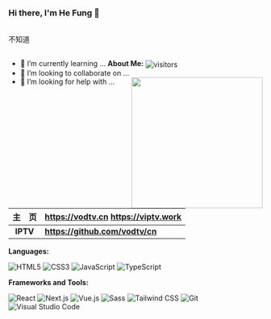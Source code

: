 ### Hi there, I'm He Fung 👋

<pre>

不知道

</pre>


- 🌱 I’m currently learning ...	**About Me:** <img src="https://visitor-badge.laobi.icu/badge?page_id=maomao1996.maomao1996" align="center" alt="visitors">
- 👯 I’m looking to collaborate on ...	
- 🤔 I’m looking for help with ...	<img src="https://media.giphy.com/media/M9gbBd9nbDrOTu1Mqx/giphy.gif" width="260" align="right" alt="">

|   主&emsp;页   | <https://vodtv.cn>    <https://viptv.work>                                    |
| :------------: | :------------------------------------------------------- |
| **IPTV** | **<https://github.com/vodtv/cn>**          |

**Languages:**

![HTML5](https://img.shields.io/badge/HTML5-E34F26?logo=HTML5&logoColor=fff)
![CSS3](https://img.shields.io/badge/CSS3-1572B6?logo=CSS3&logoColor=fff)
![JavaScript](https://img.shields.io/badge/JavaScript-F7DF1E?logo=JavaScript&logoColor=333)
![TypeScript](https://img.shields.io/badge/TypeScript-3178C6?logo=TypeScript&logoColor=fff)

**Frameworks and Tools:**

![React](https://img.shields.io/badge/React-61DAFB?logo=React&logoColor=333)
![Next.js](https://img.shields.io/badge/Next.js-000000?logo=Next.js&logoColor=fff)
![Vue.js](https://img.shields.io/badge/Vue.js-4FC08D?logo=Vue.js&logoColor=fff)
![Sass](https://img.shields.io/badge/Sass-CC6699?logo=Sass&logoColor=fff)
![Tailwind CSS](https://img.shields.io/badge/Tailwind%20CSS-06B6D4?logo=TailwindCSS&logoColor=fff)
![Git](https://img.shields.io/badge/Git-F05032?logo=Git&logoColor=fff)
![Visual Studio Code](https://img.shields.io/badge/VS%20CODE-007ACC?logo=VisualStudioCode&logoColor=fff)


